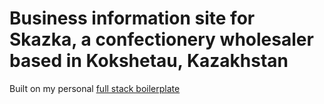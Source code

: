 # Business information site for Skazka, a confectionery wholesaler based in Kokshetau, Kazakhstan

Built on my personal [full stack boilerplate](https://github.com/slavabez/cra-node-boilerplate)

